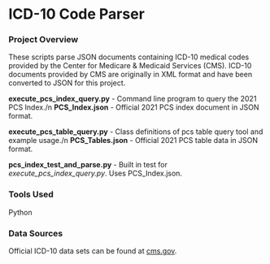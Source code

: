 # ICD-10 Code Parser

### Project Overview
These scripts parse JSON documents containing ICD-10 medical codes provided by the Center for Medicare & Medicaid Services (CMS). ICD-10 documents provided by CMS are originally in XML format and have been converted to JSON for this project.

**execute_pcs_index_query.py** - Command line program to query the 2021 PCS Index./n
**PCS_Index.json** - Official 2021 PCS index document in JSON format.

**execute_pcs_table_query.py** - Class definitions of pcs table query tool and example usage./n
**PCS_Tables.json** - Official 2021 PCS table data in JSON format.

**pcs_index_test_and_parse.py** - Built in test for *execute_pcs_index_query.py*. Uses PCS_Index.json.

### Tools Used
Python

### Data Sources
Official ICD-10 data sets can be found at [cms.gov](https://www.cms.gov/Medicare/Coding/ICD10).